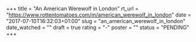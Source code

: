 +++
title = "An American Werewolf in London"
rt_url = "https://www.rottentomatoes.com/m/american_werewolf_in_london"
date = "2017-07-10T16:32:03+01:00"
slug = "an_american_werewolf_in_london"
date_watched = ""
draft = true
rating = "-"
poster = ""
status = "PENDING"
+++